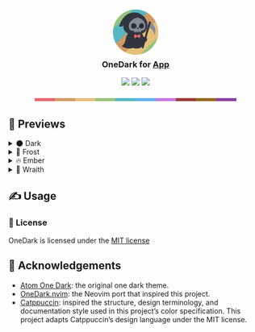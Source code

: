 <h3 align="center">
    <img src="https://raw.githubusercontent.com/onedarktheme/onedark/master/assets/logos/onedark-logo-1544x1544.png" width="100" alt="onedark logo"/></br>
    OneDark for <a href="https://github.com/onedarktheme/template">App</a>
</h3>

<p align="center">
    <a href="https://github.com/onedarktheme/template/stargazers"><img src="https://img.shields.io/github/stars/onedarktheme/template?colorA=282c34&colorB=c678dd&style=for-the-badge"></a>
    <a href="https://github.com/onedarktheme/template/issues"><img src="https://img.shields.io/github/issues/onedarktheme/template?colorA=282c34&colorB=d19a66&style=for-the-badge"></a>
    <a href="https://github.com/onedarktheme/template/contributors"><img src="https://img.shields.io/github/contributors/onedarktheme/template?colorA=282c34&colorB=98c379&style=for-the-badge"></a>
</p>

<p align="center">
    <img src="https://raw.githubusercontent.com/onedarktheme/onedark/master/assets/palette/dark.png" width="400" />
</p>

## 👀 Previews

<details>
<summary>🌑 Dark</summary>
</details>

<details>
<summary>🧊 Frost</summary>
</details>

<details>
<summary>🔥 Ember</summary>
</details>

<details>
<summary>👻 Wraith</summary>
</details>

## ✍ Usage

### 📜 License

OneDark is licensed under the [MIT license](LICENSE)

## 🙏 Acknowledgements

- [Atom One Dark](https://github.com/atom/atom/tree/master/packages/one-dark-ui): the original one dark theme.
- [OneDark.nvim](https://github.com/navarasu/onedark.nvim): the Neovim port that inspired this project.
- [Catppuccin](https://github.com/catppuccin/catppuccin): inspired the structure, design terminology, and documentation style used in this project’s color specification. This project adapts Catppuccin’s design language under the MIT license.